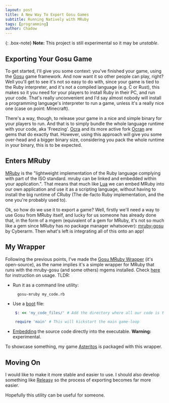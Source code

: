 ```yaml
---
layout: post
title: A New Way To Export Gosu Games
subtitle: Running Natively with MRuby
tags: [programming]
author: Chadow
---
```


{: .box-note}
**Note:** This project is still experimental so it may be *unstable*.

## Exporting Your Gosu Game

To get started, I'll give you some context: you've finished your game, using the [Gosu](https://www.libgosu.org/) game framework. And now
want it so other people can play, right? Well you'll get to see it's not so easy to do with, since
your game is tied to the Ruby interpreter, and it's not a compiled language (e.g. C or Rust), this makes
so it you need for your players to install Ruby in their PC, and run your code. That's really unconvenient
and I'd say almost nobody will install a programming language's interpreter to run a game, unless it's a really
nice one (case on point: Minecraft).

There's a way, though, to release your game in a nice and simple binary for your players to run. And that is to 
simply bundle the whole language runtime with your code, aka 'Freezing'. [Ocra](https://github.com/larsch/ocra) and its more active fork 
[Ocran](https://github.com/Largo/ocran) are gems that do exactly that. However, using this approach will give you some over-head and 
a bigger binary size, considering you pack the whole runtime in your binary, this is to be expected. 

## Enters MRuby

[MRuby](https://mruby.org/) is the "lightweight implementation of the Ruby language complying with part of the ISO standard. mruby can
be linked and embedded within your application.". That means that much like [Lua](https://www.lua.org/) we can embed MRuby into our own
application and use it as a scripting language, without having to install the big runtime of CRuby (The de-facto Ruby implementation, and
the one you're probably used to). 

Ok, so how do we use it to export a game? Well, firstly we'll need a way to use Gosu from MRuby itself, and lucky for us someone has already done
that, in the form of a mgem (equivalent of a gem for MRuby, it's not so much like a gem since MRuby has no package manager whatsoever): [mruby-gosu](https://github.com/cyberarm/mruby-gosu) by Cyberarm. Then what's left is integrating all of this onto an app!

## My Wrapper

Following the previous points, I've made the [Gosu MRuby Wrapper](https://github.com/Chadowo/gosu-mruby-wrapper) (it's open-source), as the name implies it's a simple 
wrapper for MRuby that runs with the mruby-gosu (and some others) mgems installed. Check [here](https://github.com/Chadowo/gosu-mruby-wrapper/wiki/Getting-Started)
for instruction on usage. TLDR: 

- Run it as a command line utility:  
    ```console
      gosu-mruby my_code.rb
    ```
- Use a [boot](https://github.com/Chadowo/gosu-mruby-wrapper/wiki/Getting-Started#boot-file) file:  
    ```ruby
     $: << 'my_code_files/' # Add the directory where all our code is to the load path

     require 'main' # This will kickstart the main game-loop
    ```
- [Embedding](https://github.com/Chadowo/gosu-mruby-wrapper/wiki/Fused-Mode) the source code directly into the executable. **Warning:** experimental.

To showcase something, my game [Asteritos](https://chadow.itch.io/asteritos) is packaged with this wrapper.

## Moving On

I would like to make it more stable and easier to use. I should also develop something like [Releasy](https://github.com/gosu/releasy) so the process
of exporting becomes far more easier. 

Hopefully this utility can be useful for someone.
